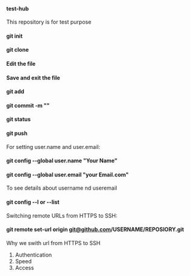#### test-hub
This repository is for test purpose
#### git init
#### git clone <url from repo>
#### Edit the file
#### Save and exit the file
#### git add <file name>
#### git commit -m "<Commit message>"
#### git status
#### git push
For setting user.name and user.email:
#### git config --global user.name "Your Name"
#### git config --global user.email "your Email.com"
To see details about username nd useremail
#### git config --l or --list
Switching remote URLs from HTTPS to SSH:
#### git remote set-url origin git@github.com/USERNAME/REPOSIORY.git
Why we swith url from HTTPS to SSH
1. Authentication
2. Speed
3. Access